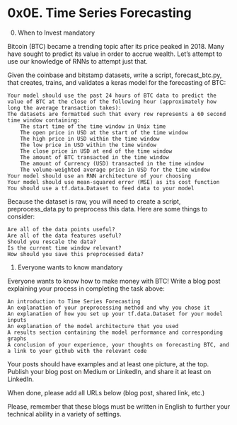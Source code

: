 # 0x0E. Time Series Forecasting


 0. When to Invest mandatory

Bitcoin (BTC) became a trending topic after its price peaked in 2018. Many have sought to predict its value in order to accrue wealth. Let’s attempt to use our knowledge of RNNs to attempt just that.

Given the coinbase and bitstamp datasets, write a script, forecast_btc.py, that creates, trains, and validates a keras model for the forecasting of BTC:

    Your model should use the past 24 hours of BTC data to predict the value of BTC at the close of the following hour (approximately how long the average transaction takes):
    The datasets are formatted such that every row represents a 60 second time window containing:
        The start time of the time window in Unix time
        The open price in USD at the start of the time window
        The high price in USD within the time window
        The low price in USD within the time window
        The close price in USD at end of the time window
        The amount of BTC transacted in the time window
        The amount of Currency (USD) transacted in the time window
        The volume-weighted average price in USD for the time window
    Your model should use an RNN architecture of your choosing
    Your model should use mean-squared error (MSE) as its cost function
    You should use a tf.data.Dataset to feed data to your model

Because the dataset is raw, you will need to create a script, preprocess_data.py to preprocess this data. Here are some things to consider:

    Are all of the data points useful?
    Are all of the data features useful?
    Should you rescale the data?
    Is the current time window relevant?
    How should you save this preprocessed data?


 1. Everyone wants to know mandatory

Everyone wants to know how to make money with BTC! Write a blog post explaining your process in completing the task above:

    An introduction to Time Series Forecasting
    An explanation of your preprocessing method and why you chose it
    An explanation of how you set up your tf.data.Dataset for your model inputs
    An explanation of the model architecture that you used
    A results section containing the model performance and corresponding graphs
    A conclusion of your experience, your thoughts on forecasting BTC, and a link to your github with the relevant code

Your posts should have examples and at least one picture, at the top. Publish your blog post on Medium or LinkedIn, and share it at least on LinkedIn.

When done, please add all URLs below (blog post, shared link, etc.)

Please, remember that these blogs must be written in English to further your technical ability in a variety of settings.

